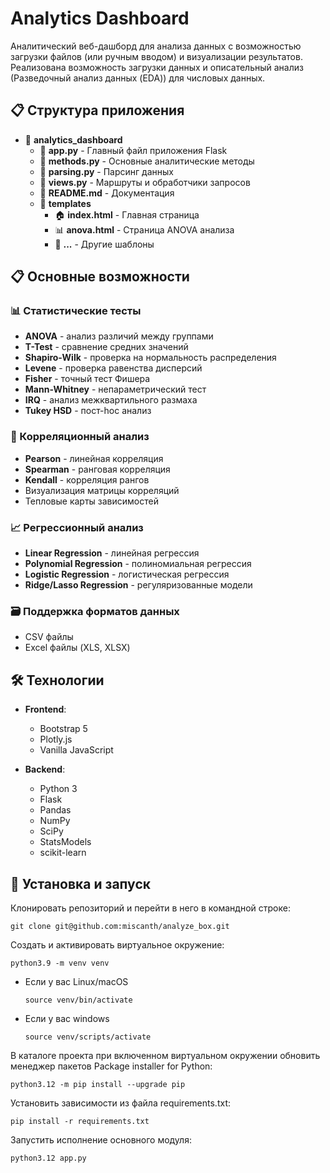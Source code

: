 # Analytics Dashboard

Аналитический веб-дашборд для анализа данных с возможностью загрузки файлов (или ручным вводом) и визуализации результатов.
Реализована возможность загрузки данных и описательный анализ (Разведочный анализ данных (EDA)) для числовых данных.

## 📋 Структура приложения

- 📂 **analytics_dashboard**
  - 🐍 **app.py** - Главный файл приложения Flask
  - 🐍 **methods.py** - Основные аналитические методы
  - 🐍 **parsing.py** - Парсинг данных
  - 🐍 **views.py** - Маршруты и обработчики запросов
  - 📄 **README.md** - Документация
  - 📂 **templates**
    - 🏠 **index.html** - Главная страница
    - 📊 **anova.html** - Страница ANOVA анализа
    - 📄 **...** - Другие шаблоны


## 📋 Основные возможности

### 📊 Статистические тесты
- **ANOVA** - анализ различий между группами
- **T-Test** - сравнение средних значений
- **Shapiro-Wilk** - проверка на нормальность распределения
- **Levene** - проверка равенства дисперсий
- **Fisher** - точный тест Фишера
- **Mann-Whitney** - непараметрический тест
- **IRQ** - анализ межквартильного размаха
- **Tukey HSD** - пост-hoc анализ

### 🔗 Корреляционный анализ
- **Pearson** - линейная корреляция
- **Spearman** - ранговая корреляция
- **Kendall** - корреляция рангов
- Визуализация матрицы корреляций
- Тепловые карты зависимостей

### 📈 Регрессионный анализ
- **Linear Regression** - линейная регрессия
- **Polynomial Regression** - полиномиальная регрессия
- **Logistic Regression** - логистическая регрессия
- **Ridge/Lasso Regression** - регуляризованные модели

### 🗃️ Поддержка форматов данных
- CSV файлы
- Excel файлы (XLS, XLSX)

## 🛠️ Технологии

- **Frontend**: 
  - Bootstrap 5
  - Plotly.js
  - Vanilla JavaScript

- **Backend**:
  - Python 3
  - Flask
  - Pandas
  - NumPy
  - SciPy
  - StatsModels
  - scikit-learn

## 🚀 Установка и запуск

Клонировать репозиторий и перейти в него в командной строке: 
```
git clone git@github.com:miscanth/analyze_box.git
```
Создать и активировать виртуальное окружение: 
```
python3.9 -m venv venv 
```
* Если у вас Linux/macOS 

    ```
    source venv/bin/activate
    ```
* Если у вас windows 
 
    ```
    source venv/scripts/activate
    ```
В каталоге проекта при включенном виртуальном окружении обновить менеджер пакетов Package installer for Python:
```
python3.12 -m pip install --upgrade pip
```
Установить зависимости из файла requirements.txt:
```
pip install -r requirements.txt
```
Запустить исполнение основного модуля:
```
python3.12 app.py
```